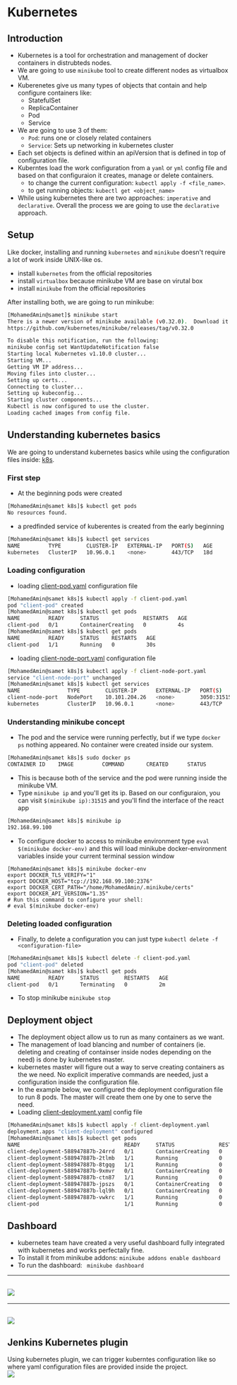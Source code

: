 # Kubernetes
## Introduction
- Kubernetes is a tool for orchestration and management of docker containers in distrubteds nodes.
- We are going to use `minikube` tool to create different nodes as virtualbox VM.
- Kuberenetes give us many types of objects that contain and help configure containers like:
  - StatefulSet
  - ReplicaContainer
  - Pod
  - Service
- We are going to use 3 of them:
  - `Pod`: runs one or closely related containers
  - `Service`: Sets up networking in kubernetes cluster
- Each set objects is defined within an apiVersion that is defined in top of configuration file.
- Kuberntes load the work configuration from a `yaml` or `yml` config file and based on that configuraion it creates, manage or delete containers.
  - to change the current configuration: `kubectl apply -f <file_name>`.
  - to get running objects: `kubectl get <object_name>`
- While using kubernetes there are two approaches: `imperative` and `declarative`. Overall the process we are going to use the `declarative` approach.

## Setup
Like docker, installing and running `kubernetes` and `minikube` doesn't require a lot of work inside UNIX-like os.
- install `kubernetes` from the official repositories
- install `virtualbox` because minikube VM are base on virutal box
- install `minikube` from the official repositories

After installing both, we are going to run minikube:
``` bash
[MohamedAmin@samet]$ minikube start
There is a newer version of minikube available (v0.32.0).  Download it here:
https://github.com/kubernetes/minikube/releases/tag/v0.32.0

To disable this notification, run the following:
minikube config set WantUpdateNotification false
Starting local Kubernetes v1.10.0 cluster...
Starting VM...
Getting VM IP address...
Moving files into cluster...
Setting up certs...
Connecting to cluster...
Setting up kubeconfig...
Starting cluster components...
Kubectl is now configured to use the cluster.
Loading cached images from config file.
```

## Understanding kubernetes basics
We are going to understand kubernetes basics while using the configuration files inside: [k8s](k8s).
### First step
- At the beginning pods were created
``` bash
[MohamedAmin@samet k8s]$ kubectl get pods
No resources found.
```
- a predfinded service of kuberentes is created from the early beginning
``` bash
[MohamedAmin@samet k8s]$ kubectl get services
NAME         TYPE        CLUSTER-IP   EXTERNAL-IP   PORT(S)   AGE
kubernetes   ClusterIP   10.96.0.1    <none>        443/TCP   18d
```
### Loading configuration
- loading [client-pod.yaml](k8s/client-pod.yaml) configuration file
``` bash
[MohamedAmin@samet k8s]$ kubectl apply -f client-pod.yaml
pod "client-pod" created
[MohamedAmin@samet k8s]$ kubectl get pods
NAME         READY     STATUS              RESTARTS   AGE
client-pod   0/1       ContainerCreating   0          4s
[MohamedAmin@samet k8s]$ kubectl get pods
NAME         READY     STATUS    RESTARTS   AGE
client-pod   1/1       Running   0          30s
```
- loading [client-node-port.yaml](k8s/client-node-port.yaml) configuration file
``` bash
[MohamedAmin@samet k8s]$ kubectl apply -f client-node-port.yaml
service "client-node-port" unchanged
[MohamedAmin@samet k8s]$ kubectl get services
NAME               TYPE        CLUSTER-IP      EXTERNAL-IP   PORT(S)          AGE
client-node-port   NodePort    10.101.204.26   <none>        3050:31515/TCP   16d
kubernetes         ClusterIP   10.96.0.1       <none>        443/TCP          18d
```
### Understanding minikube concept
- The pod and the service were running perfectly, but if we type `docker ps` nothing appeared. No container were created inside our system.
``` bash
[MohamedAmin@samet k8s]$ sudo docker ps
CONTAINER ID    IMAGE         COMMAND       CREATED      STATUS        PORTS        NAMES
```
- This is because both of the service and the pod were running inside the minikube VM.
- Type `minikube ip` and you'll get its ip. Based on our configuraion, you can visit `$(minikube ip):31515` and you'll find the interface of the react app
``` bash
[MohamedAmin@samet k8s]$ minikube ip
192.168.99.100
```
- To configure docker to access to minikube environment type `eval $(minikube docker-env)` and this will load minikube docker-environment variables inside your current terminal session window
```
[MohamedAmin@samet k8s]$ minikube docker-env
export DOCKER_TLS_VERIFY="1"
export DOCKER_HOST="tcp://192.168.99.100:2376"
export DOCKER_CERT_PATH="/home/MohamedAmin/.minikube/certs"
export DOCKER_API_VERSION="1.35"
# Run this command to configure your shell:
# eval $(minikube docker-env)
```
### Deleting loaded configuration
- Finally, to delete a configuration you can just type `kubectl delete -f <configuration-file>`
``` bash
[MohamedAmin@samet k8s]$ kubectl delete -f client-pod.yaml
pod "client-pod" deleted
[MohamedAmin@samet k8s]$ kubectl get pods
NAME         READY     STATUS        RESTARTS   AGE
client-pod   0/1       Terminating   0          2m
```
- To stop minikube
`minikube stop`

## Deployment object
- The deployment object allow us to run as many containers as we want.
- The management of load blancing and number of containers (ie. deleting and creating of containser inside nodes depending on the need) is done by kubernetes master.
- kubernetes master will figure out a way to serve creating containers as the we need. No explicit imperative commands are needed, just a configuration inside the configuration file.
- In the example below, we configured the deployment configuration file to run 8 pods. The master will create them one by one to serve the need.
- Loading [client-deployment.yaml](k8s/client-deployment.yaml) config file
``` bash
[MohamedAmin@samet k8s]$ kubectl apply -f client-deployment.yaml
deployment.apps "client-deployment" configured
[MohamedAmin@samet k8s]$ kubectl get pods
NAME                                 READY     STATUS              RESTARTS   AGE
client-deployment-588947887b-24rrd   0/1       ContainerCreating   0          11s
client-deployment-588947887b-2tlmb   1/1       Running             0          11s
client-deployment-588947887b-8tgqg   1/1       Running             0          11s
client-deployment-588947887b-9xmvr   0/1       ContainerCreating   0          11s
client-deployment-588947887b-ctn87   1/1       Running             0          39s
client-deployment-588947887b-jpszs   0/1       ContainerCreating   0          11s
client-deployment-588947887b-lql9h   0/1       ContainerCreating   0          11s
client-deployment-588947887b-vwkrc   1/1       Running             0          11s
client-pod                           1/1       Running             0          22m
```

## Dashboard
- kubernetes team have created a very useful dashboard fully integrated with kubernetes and works perfectally fine.
- To install it from minikube addons:
`minikube addons enable dashboard`
- To run the dashboard:
` minikube dashboard`
---
![](images/kubernetes/img_kubernetes_02.png)
---
---
![](images/kubernetes/img_kubernetes_03.png)
---


## Jenkins Kubernetes plugin
Using kubernetes plugin, we can trigger kuberntes configuration like so where yaml configuration files are provided inside the project.  
![](images/kubernetes/img_kubernetes_01.png)
